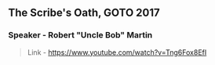 ## The Scribe's Oath, GOTO 2017
### Speaker - Robert "Uncle Bob" Martin

> Link - https://www.youtube.com/watch?v=Tng6Fox8EfI
